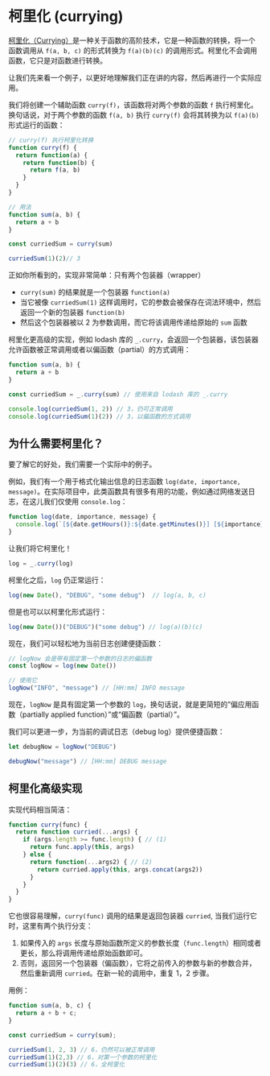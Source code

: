 # 柯里化 (currying)

[柯里化（Currying）](https://en.wikipedia.org/wiki/Currying)是一种关于函数的高阶技术，它是一种函数的转换，将一个函数调用从 `f(a, b, c)` 的形式转换为 `f(a)(b)(c)` 的调用形式。柯里化不会调用函数，它只是对函数进行转换。

让我们先来看一个例子，以更好地理解我们正在讲的内容，然后再进行一个实际应用。

我们将创建一个辅助函数 `curry(f)`，该函数将对两个参数的函数 `f` 执行柯里化。换句话说，对于两个参数的函数 `f(a, b)` 执行 `curry(f)` 会将其转换为以 `f(a)(b)` 形式运行的函数：
```js
// curry(f) 执行柯里化转换
function curry(f) { 
  return function(a) {
    return function(b) {
      return f(a, b)
    }
  }
}

// 用法
function sum(a, b) {
  return a + b
}

const curriedSum = curry(sum)

curriedSum(1)(2)// 3
```
正如你所看到的，实现非常简单：只有两个包装器（wrapper）
- `curry(sum)` 的结果就是一个包装器 `function(a)`
- 当它被像 `curriedSum(1)` 这样调用时，它的参数会被保存在词法环境中，然后返回一个新的包装器 `function(b)`
- 然后这个包装器被以 2 为参数调用，而它将该调用传递给原始的 `sum` 函数

柯里化更高级的实现，例如 lodash 库的 `_.curry`，会返回一个包装器，该包装器允许函数被正常调用或者以偏函数（partial）的方式调用：
```js
function sum(a, b) {
  return a + b
}

const curriedSum = _.curry(sum) // 使用来自 lodash 库的 _.curry

console.log(curriedSum(1, 2)) // 3，仍可正常调用
console.log(curriedSum(1)(2)) // 3，以偏函数的方式调用
```

## 为什么需要柯里化？
要了解它的好处，我们需要一个实际中的例子。

例如，我们有一个用于格式化输出信息的日志函数 `log(date, importance, message)`。在实际项目中，此类函数具有很多有用的功能，例如通过网络发送日志，在这儿我们仅使用 `console.log`：
```js
function log(date, importance, message) {
  console.log(`[${date.getHours()}:${date.getMinutes()}] [${importance}] ${message}`)
}
```
让我们将它柯里化！
```js
log = _.curry(log)
```
柯里化之后，`log` 仍正常运行：
```js
log(new Date(), "DEBUG", "some debug")  // log(a, b, c)
```
但是也可以以柯里化形式运行：
```js
log(new Date())("DEBUG")("some debug") // log(a)(b)(c)
```
现在，我们可以轻松地为当前日志创建便捷函数：
```js
// logNow 会是带有固定第一个参数的日志的偏函数
const logNow = log(new Date())

// 使用它
logNow("INFO", "message") // [HH:mm] INFO message
```
现在，`logNow` 是具有固定第一个参数的 `log`，换句话说，就是更简短的”偏应用函数（partially applied function）”或“偏函数（partial）”。

我们可以更进一步，为当前的调试日志（debug log）提供便捷函数：
```js
let debugNow = logNow("DEBUG")

debugNow("message") // [HH:mm] DEBUG message
```

## 柯里化高级实现
实现代码相当简洁：
```js
function curry(func) {
  return function curried(...args) {
    if (args.length >= func.length) { // (1)
      return func.apply(this, args)
    } else {
      return function(...args2) { // (2)
        return curried.apply(this, args.concat(args2))
      }
    }
  }
}
```
它也很容易理解，`curry(func)` 调用的结果是返回包装器 `curried`, 当我们运行它时，这里有两个执行分支：

1. 如果传入的 `args` 长度与原始函数所定义的参数长度（`func.length`）相同或者更长，那么将调用传递给原始函数即可。
2. 否则，返回另一个包装器（偏函数），它将之前传入的参数与新的参数合并，然后重新调用 `curried`。在新一轮的调用中，重复 1，2 步骤。

用例：
```js
function sum(a, b, c) {
  return a + b + c;
}

const curriedSum = curry(sum);

curriedSum(1, 2, 3) // 6，仍然可以被正常调用
curriedSum(1)(2,3) // 6，对第一个参数的柯里化
curriedSum(1)(2)(3) // 6，全柯里化
```
